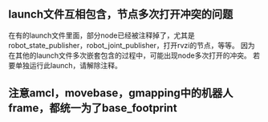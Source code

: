 ## launch文件互相包含，节点多次打开冲突的问题
在有的launch文件里面，部分node已经被注释掉了，尤其是robot_state_publisher，robot_joint_publisher，打开rvzi的节点，等等。
因为在其他的launch文件多次嵌套包含的过程中，可能出现node多次打开的冲突。
若要单独运行此launch，请解除注释。

## 注意amcl，movebase，gmapping中的机器人frame，都统一为了base_footprint